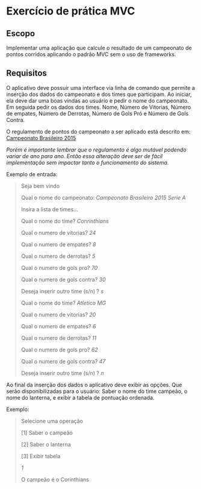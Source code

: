 # Exercício de prática MVC

## Escopo
Implementar uma aplicação que calcule o resultado de um campeonato de pontos corridos aplicando o padrão MVC sem o uso de frameworks.

## Requisitos
O aplicativo deve possuir uma interface via linha de comando que permite a inserção dos dados do campeonato e dos times que participam. Ao iniciar, ela deve dar uma boas vindas ao usuário e pedir o nome do campeonato. Em seguida pedir os dados dos times. Nome, Número de Vitorias, Número de empates, Número de Derrotas, Número de Gols Pró e Número de Gols Contra.

O regulamento de pontos do campeonato a ser aplicado está descrito em:  [Campeonato Brasileiro 2015](https://pt.wikipedia.org/wiki/Campeonato_Brasileiro_de_Futebol_de_2015_-_S%C3%A9rie_A)

_Porém é importante lembrar que o regulamento é algo mutável podendo variar de ano para ano. Então essa alteração deve ser de fácil implementação sem impactar tanto o funcionamento do sistema._

Exemplo de entrada:
> Seja bem vindo
>
> Qual o nome do campeonato: _Campeonato Brasileiro 2015 Serie A_
>
> Insira a lista de times...
>
> Qual o nome do time? _Conrinthians_
>
> Qual o numero de vitorias? _24_
>
> Qual o numero de empates? _8_
>
> Qual o numero de derrotas? _5_
>
> Qual o numero de gols pro? _70_
>
> Qual o numero de gols contra? _30_
>
> Deseja inserir outro time (s/n) ? _s_
>
>
>
> Qual o nome do time? _Atletico MG_
>
> Qual o numero de vitorias? _20_
>
> Qual o numero de empates? _6_
>
> Qual o numero de derrotas? _11_
>
> Qual o numero de gols pro? _62_
>
> Qual o numero de gols contra? _47_
>
> Deseja inserir outro time (s/n) ? _n_

Ao final da inserção dos dados o aplicativo deve exibir as opções. Que serão disponibilizadas para o usuário: Saber o nome do time campeão, o nome do lanterna, e exibir a tabela de pontuação ordenada.

Exemplo:
> Selecione uma operação
>
> [1] Saber o campeão
>
> [2] Saber o lanterna
>
> [3] Exibir tabela
>
> _1_
>
> O campeão é o Corinthians
